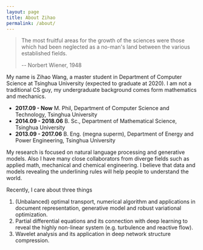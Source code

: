 ```yaml
---
layout: page
title: About Zihao
permalink: /about/
---
```


>   The most fruitful areas for the growth of the sciences were those which had been neglected as a no-man's land between the various established fields.
>
>  -- Norbert Wiener, 1948

My name is Zihao Wang, a master student in Department of Computer Science at Tsinghua University (expected to graduate at 2020).
I am not a traditional CS guy, my undergraduate background comes form mathematics and mechanics.

- **2017.09 - Now** M. Phil, Department of Computer Science and Technology, Tsinghua University
- **2014.09 - 2018.06** B. Sc., Department of Mathematical Science, Tsinghua University
- **2013.09 - 2017.06** B. Eng. (megna superm), Department of Energy and Power Engineering, Tsinghua University

My research is focused on natural language processing and generative models. Also I have many close collaborators from diverge fields such as applied math, mechanical and chemical engineering. I believe that data and models revealing the underlining rules will help people to understand the world.

Recently, I care about three things
1. (Unbalanced) optimal transport, numerical algorithm and applications in document representation, generative model and robust variational optimization.
2. Partial differential equations and its connection with deep learning to reveal the highly non-linear system (e.g. turbulence and reactive flow).
3. Wavelet analysis and its application in deep network structure compression.

<!-- This is the base Jekyll theme. You can find out more info about customizing your Jekyll theme, as well as basic Jekyll usage documentation at [jekyllrb.com](https://jekyllrb.com/) -->

<!-- You can find the source code for Minima at GitHub: -->
<!-- [jekyll][jekyll-organization] / -->
<!-- [minima](https://github.com/jekyll/minima) -->

<!-- You can find the source code for Jekyll at GitHub: -->
<!-- [jekyll][jekyll-organization] / -->
<!-- [jekyll](https://github.com/jekyll/jekyll) -->


<!-- [jekyll-organization]: https://github.com/jekyll -->
<!--stackedit_data:
eyJoaXN0b3J5IjpbNTY3MjM1MjMyXX0=
-->